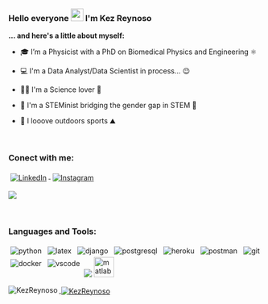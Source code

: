 ### Hello everyone <img src="https://media.giphy.com/media/hvRJCLFzcasrR4ia7z/giphy.gif" width="25px"> I'm Kez Reynoso 

**... and here's a little about myself:**

- 🎓  I’m a Physicist with a PhD on Biomedical Physics and Engineering ⚛️

- :computer: I'm a Data Analyst/Data Scientist in process... 😉

- 👩‍🔬 I'm a Science lover 🔬 

- 💜 I'm a STEMinist bridging the gender gap in STEM 🚀

- :bicyclist: I looove outdoors sports ⛰️


<br/>

<h3 align="left">Conect with me:</h3>

<a href="https://www.linkedin.com/in/keziah-reynoso/">
    <img src="https://raw.githubusercontent.com/MikeCodesDotNET/MikeCodesDotNET/a8abbf37441f3253f74ea255a47f289208d7568c/Resources/linkedIn.svg" alt="LinkedIn" style="vertical-align:top; margin:4px">
  </a>

<a href="https://www.instagram.com/keykkilu/">
    <img src="https://raw.githubusercontent.com/MikeCodesDotNET/MikeCodesDotNET/a8abbf37441f3253f74ea255a47f289208d7568c/Resources/instagram.svg" alt="Instagram" style="vertical-align:top; margin:4px">
  </a>


![](https://visitor-badge.glitch.me/badge?page_id=KezReynoso.KezReynoso)

<br/>

<h3 align="left">Languages and Tools:</h3>
<p align="left"> 
  <img src="https://img.shields.io/badge/Python-FFD43B?style=for-the-badge&logo=python&logoColor=blue" alt="python" style="vertical-align:top; margin:4px"> 
  
   <img src="https://img.shields.io/badge/LaTeX-47A141?style=for-the-badge&logo=LaTeX&logoColor=white" alt="latex" style="vertical-align:top; margin:4px"> 
  
 <img src="https://img.shields.io/badge/django%20rest-ff1709?style=for-the-badge&logo=django&logoColor=white" alt="django" style="vertical-align:top; margin:4px"> 
  <img src="https://img.shields.io/badge/PostgreSQL-316192?style=for-the-badge&logo=postgresql&logoColor=white" alt="postgresql" style="vertical-align:top; margin:4px"> 
  
  <img src="https://img.shields.io/badge/Heroku-430098?style=for-the-badge&logo=heroku&logoColor=white" alt="heroku" style="vertical-align:top; margin:4px">
  <img src="https://img.shields.io/badge/Postman-FF6C37?style=for-the-badge&logo=Postman&logoColor=white" alt="postman" style="vertical-align:top; margin:4px"> 
  <img src="https://img.shields.io/badge/GIT-E44C30?style=for-the-badge&logo=git&logoColor=white" alt="git" style="vertical-align:top; margin:4px"> 
  
  <img src="https://img.shields.io/badge/Docker-2CA5E0?style=for-the-badge&logo=docker&logoColor=white" alt="docker" style="vertical-align:top; margin:4px"> 
  <img src="https://img.shields.io/badge/Visual_Studio_Code-0078D4?style=for-the-badge&logo=visual%20studio%20code&logoColor=white" alt="vscode" style="vertical-align:top; margin:4px"> 
  
  
  
 <img src="{https://www.mathworks.com/}" /> 
  </a> <a href="https://www.mathworks.com/" target="_blank" rel="noreferrer"> <img src="https://upload.wikimedia.org/wikipedia/commons/2/21/Matlab_Logo.png" alt="matlab" width="40" height="40"/> 
  
 
  
<p><img align="left" src="https://github-readme-stats.vercel.app/api/top-langs?username=KezReynoso&show_icons=true&locale=en&layout=compact" alt="KezReynoso" /></p>

<p>&nbsp;<img align="center" src="https://github-readme-stats.vercel.app/api?username=KezReynoso&show_icons=true&locale=en" alt="KezReynoso" /></p>



</p>



